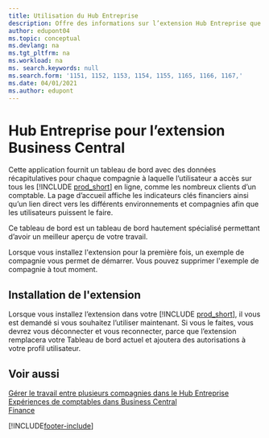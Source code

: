 ```yaml
---
title: Utilisation du Hub Entreprise
description: Offre des informations sur l’extension Hub Entreprise que vous pouvez utiliser pour gérer votre travail dans plusieurs compagnies dans Business Central.
author: edupont04
ms.topic: conceptual
ms.devlang: na
ms.tgt_pltfrm: na
ms.workload: na
ms. search.keywords: null
ms.search.form: '1151, 1152, 1153, 1154, 1155, 1165, 1166, 1167,'
ms.date: 04/01/2021
ms.author: edupont
---
```

# <a name="the-company-hub-for-business-central-extension" />Hub Entreprise pour l’extension Business Central

Cette application fournit un tableau de bord avec des données récapitulatives pour chaque compagnie à laquelle l’utilisateur a accès sur tous les [!INCLUDE [prod_short](includes/prod_short.md)] en ligne, comme les nombreux clients d’un comptable. La page d’accueil affiche les indicateurs clés financiers ainsi qu’un lien direct vers les différents environnements et compagnies afin que les utilisateurs puissent le faire.

Ce tableau de bord est un tableau de bord hautement spécialisé permettant d’avoir un meilleur aperçu de votre travail.

Lorsque vous installez l'extension pour la première fois, un exemple de compagnie vous permet de démarrer. Vous pouvez supprimer l'exemple de compagnie à tout moment.

## <a name="installing-the-extension" />Installation de l'extension

Lorsque vous installez l’extension dans votre [!INCLUDE [prod_short](includes/prod_short.md)], il vous est demandé si vous souhaitez l’utiliser maintenant. Si vous le faites, vous devrez vous déconnecter et vous reconnecter, parce que l’extension remplacera votre Tableau de bord actuel et ajoutera des autorisations à votre profil utilisateur.

## <a name="see-also" />Voir aussi

[Gérer le travail entre plusieurs compagnies dans le Hub Entreprise](company-hub.md)  
[Expériences de comptables dans Business Central](finance-accounting.md)  
[Finance](finance.md)  

[!INCLUDE[footer-include](includes/footer-banner.md)]
